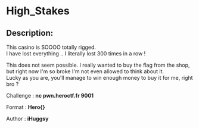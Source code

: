 
# High_Stakes
## Description:
This casino is SOOOO totally rigged.   
I have lost everything .. I literally lost 300 times in a row !  

This does not seem possible. I really wanted to buy the flag from the shop, but right now I'm so broke I'm not even allowed to think about it.   
Lucky as you are, you'll manage to win enough money to buy it for me, right bro ?  
  
Challenge : **nc pwn.heroctf.fr 9001**

Format : **Hero{}**

Author : **iHuggsy**

